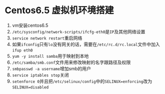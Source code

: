 # Centos6.5 虚拟机环境搭建

1. vm安装centos6.5
2. `/etc/sysconfig/network-scripts/ifcfg-eth0`是`IP`及其他网络设置
3. `service network restart`重启网络
4. 如果`ifconfig`只有`lo`没有网关的话，需要在`/etc/rc.d/rc.local`文件中加入`ifup eth0`
5. `yum -y install samba`用于映射到本地
6. `/etc/samba/smb.conf`文件用来修改映射的名字跟路径及权限
7. `smbpasswd -a username`增加smb的用户
7. `service iptables stop`关闭
8. `setenforce 0`并且把`/etc/selinux/config`中的`SELINUX=enforcing`改为`SELINUX=disabled`
